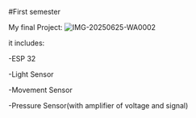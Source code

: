 #First semester 








My final Project:
![IMG-20250625-WA0002](https://github.com/user-attachments/assets/8fd4375c-e8b8-43b2-8d51-9edc0f2a72b9)



it includes:

-ESP 32

-Light Sensor

-Movement Sensor

-Pressure Sensor(with amplifier of voltage and signal)
